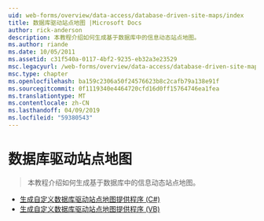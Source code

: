```yaml
---
uid: web-forms/overview/data-access/database-driven-site-maps/index
title: 数据库驱动站点地图 |Microsoft Docs
author: rick-anderson
description: 本教程介绍如何生成基于数据库中的信息动态站点地图。
ms.author: riande
ms.date: 10/05/2011
ms.assetid: c31f540a-0117-4bf2-9235-eb32a3e23529
msc.legacyurl: /web-forms/overview/data-access/database-driven-site-maps
msc.type: chapter
ms.openlocfilehash: ba159c2306a50f24576623b8c2cafb79a138e91f
ms.sourcegitcommit: 0f1119340e4464720cfd16d0ff15764746ea1fea
ms.translationtype: MT
ms.contentlocale: zh-CN
ms.lasthandoff: 04/09/2019
ms.locfileid: "59380543"
---
```

# <a name="database-driven-site-maps"></a>数据库驱动站点地图

> 本教程介绍如何生成基于数据库中的信息动态站点地图。


- [生成自定义数据库驱动站点地图提供程序 (C#)](building-a-custom-database-driven-site-map-provider-cs.md)
- [生成自定义数据库驱动站点地图提供程序 (VB)](building-a-custom-database-driven-site-map-provider-vb.md)
